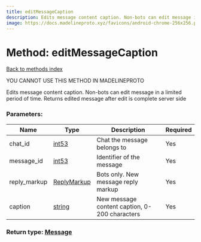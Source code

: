 ```yaml
---
title: editMessageCaption
description: Edits message content caption. Non-bots can edit message in a limited period of time. Returns edited message after edit is complete server side
image: https://docs.madelineproto.xyz/favicons/android-chrome-256x256.png
---
```

# Method: editMessageCaption  
[Back to methods index](index.md)


YOU CANNOT USE THIS METHOD IN MADELINEPROTO


Edits message content caption. Non-bots can edit message in a limited period of time. Returns edited message after edit is complete server side

### Parameters:

| Name     |    Type       | Description | Required |
|----------|---------------|-------------|----------|
|chat\_id|[int53](../types/int53.md) | Chat the message belongs to | Yes|
|message\_id|[int53](../types/int53.md) | Identifier of the message | Yes|
|reply\_markup|[ReplyMarkup](../types/ReplyMarkup.md) | Bots only. New message reply markup | Yes|
|caption|[string](../types/string.md) | New message content caption, 0-200 characters | Yes|


### Return type: [Message](../types/Message.md)

